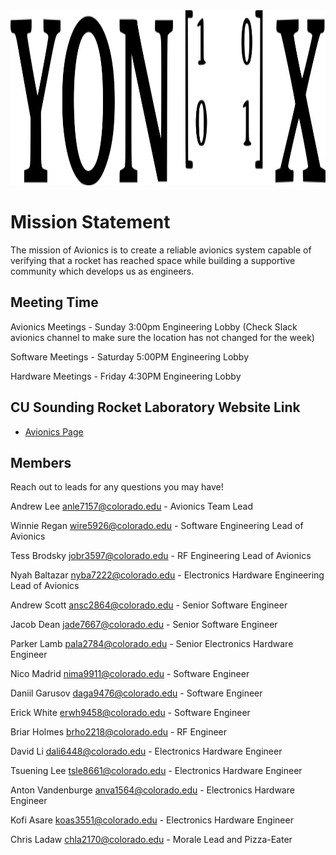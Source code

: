 <img src="images/yonixv2.png" width="600" height="280">

# Mission Statement

The mission of Avionics is to create a reliable avionics system capable of verifying that a rocket has reached space while building a supportive community which develops us as engineers.

## Meeting Time

Avionics Meetings - Sunday 3:00pm Engineering Lobby (Check Slack avionics channel to make sure the location has not changed for the week)

Software Meetings - Saturday 5:00PM Engineering Lobby

Hardware Meetings - Friday 4:30PM Engineering Lobby

## CU Sounding Rocket Laboratory Website Link

- [Avionics Page](https://soundingrocketlab.com/avionics/)

## Members

Reach out to leads for any questions you may have! 

Andrew Lee [anle7157@colorado.edu](mailto:anle7157@colorado.edu)    - Avionics Team Lead

Winnie Regan [wire5926@colorado.edu](mailto:wire5926@colorado.edu)  - Software Engineering Lead of Avionics

Tess Brodsky [jobr3597@colorado.edu](mailto:jobr3597@colorado.edu)  - RF Engineering Lead of Avionics

Nyah Baltazar [nyba7222@colorado.edu](mailto:nyba7222@colorado.edu) - Electronics Hardware Engineering Lead of Avionics

Andrew Scott [ansc2864@colorado.edu](mailto:ansc2864@colorado.edu) - Senior Software Engineer

Jacob Dean [jade7667@colorado.edu](mailto:jade7667@colorado.edu)   - Senior Software Engineer

Parker Lamb [pala2784@colorado.edu](mailto:pala2784@colorado.edu)    - Senior Electronics Hardware Engineer

Nico Madrid [nima9911@colorado.edu](mailto:nima9911@colorado.edu)    - Software Engineer

Daniil Garusov [daga9476@colorado.edu](mailto:daga9476@colorado.edu) - Software Engineer

Erick White [erwh9458@colorado.edu](mailto:erwh9458@colorado.edu)    - Software Engineer

Briar Holmes [brho2218@colorado.edu](mailto:brho2218@colorado.edu)   - RF Engineer

David Li [dali6448@colorado.edu](mailto:dali6448@colorado.edu)       - Electronics Hardware Engineer

Tsuening Lee [tsle8661@colorado.edu](mailto:tsle8661@colorado.edu)   - Electronics Hardware Engineer

Anton Vandenburge [anva1564@colorado.edu](mailto:anva1564@colorado.edu) - Electronics Hardware Engineer

Kofi Asare [koas3551@colorado.edu](mailto:koas3551@colorado.edu)    - Electronics Hardware Engineer


Chris Ladaw [chla2170@colorado.edu](mailto:chla2170@colorado.edu) - Morale Lead and Pizza-Eater
